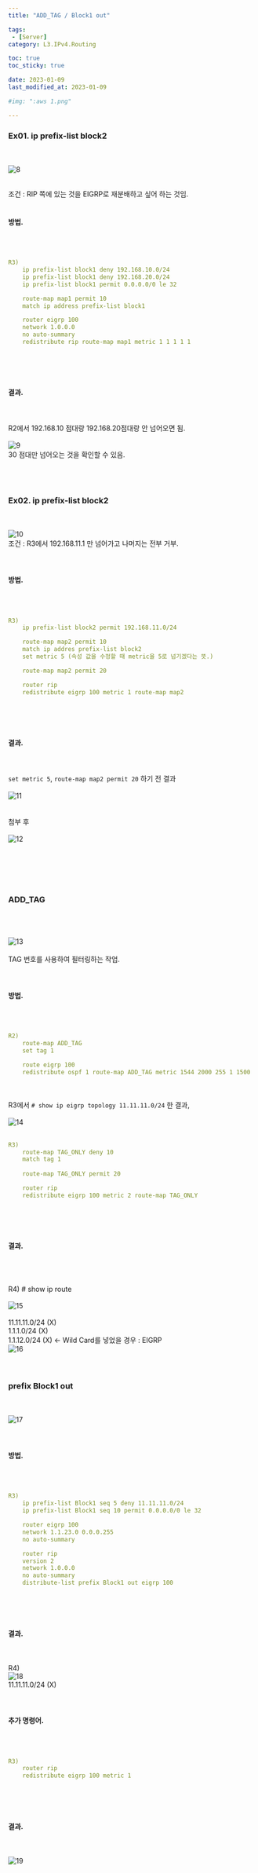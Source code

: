 ```yaml
---
title: "ADD_TAG / Block1 out"

tags:
 - [Server]
category: L3.IPv4.Routing

toc: true
toc_sticky: true

date: 2023-01-09
last_modified_at: 2023-01-09

#img: ":aws 1.png"

---
```


<!-- outline-start -->


### Ex01. ip prefix-list block2
<br/><br/>
![8](https://user-images.githubusercontent.com/117553252/211533934-4c1ed9fa-a6b3-4e24-83a0-7eaa878e51a3.png)

<br/>
조건 : RIP 쪽에 있는 것을 EIGRP로 재분배하고 싶어 하는 것임.
<br/><br/>

#### 방법.
<br/><br/>
```yaml
R3)
    ip prefix-list block1 deny 192.168.10.0/24
    ip prefix-list block1 deny 192.168.20.0/24
    ip prefix-list block1 permit 0.0.0.0/0 le 32

    route-map map1 permit 10
    match ip address prefix-list block1

    router eigrp 100
    network 1.0.0.0
    no auto-summary
    redistribute rip route-map map1 metric 1 1 1 1 1
```
<br/><br/><br/>


#### 결과.
<br/><br/>
R2에서 192.168.10 점대랑 192.168.20점대랑 안 넘어오면 됨.
<br/><br/>
![9](https://user-images.githubusercontent.com/117553252/211533938-6fc01330-6261-4532-a163-df194f2b6f0e.png)
<br/>
30 점대만 넘어오는 것을 확인할 수 있음.
<br/><br/><br/><br/>



### Ex02. ip prefix-list block2
<br/><br/>
![10](https://user-images.githubusercontent.com/117553252/211533940-469a6942-22d5-42d7-8da7-f997fed568b0.png)
<br/>
조건 : R3에서 192.168.11.1 만 넘어가고 나머지는 전부 거부.
<br/><br/><br/>


#### 방법.
<br/><br/>
```yaml
R3)
    ip prefix-list block2 permit 192.168.11.0/24

    route-map map2 permit 10
    match ip addres prefix-list block2
    set metric 5 (속성 값을 수정할 때 metric을 5로 넘기겠다는 뜻.)

    route-map map2 permit 20

    router rip
    redistribute eigrp 100 metric 1 route-map map2
```
<br/><br/><br/>


#### 결과.
<br/><br/>
`set metric 5`, `route-map map2 permit 20` 하기 전 결과<br/><br/>
![11](https://user-images.githubusercontent.com/117553252/211533944-fac678d0-27cf-418a-8f60-1f82a99c9c10.png)
<br/><br/><br/>
첨부 후 <br/><br/>![12](https://user-images.githubusercontent.com/117553252/211533948-6e49e694-26df-4c53-b53b-c5e030c53ff3.png)
<br/><br/><br/>

<br/><br/>


### ADD_TAG
<br/><br/><br/>
![13](https://user-images.githubusercontent.com/117553252/211533952-bf27dbfc-c1df-44d1-9ec2-81adc3ba81bb.png)
<br/><br/>
TAG 번호를 사용하여 필터링하는 작업.
<br/><br/><br/>

#### 방법.
<br/><br/>
```yaml
R2)
    route-map ADD_TAG
    set tag 1

    route eigrp 100
    redistribute ospf 1 route-map ADD_TAG metric 1544 2000 255 1 1500
```
<br/><br/>
R3에서 `# show ip eigrp topology 11.11.11.0/24` 한 결과,<br/><br/>
![14](https://user-images.githubusercontent.com/117553252/211533954-a0700535-dc5d-412d-865a-2a81e4cf244d.png)
<br/><br/>

```yaml
R3)
    route-map TAG_ONLY deny 10
    match tag 1
    
    route-map TAG_ONLY permit 20

    router rip
    redistribute eigrp 100 metric 2 route-map TAG_ONLY
```
<br/><br/><br/>


#### 결과.
<br/><br/><br/>
R4) # show ip route <br/><br/>
![15](https://user-images.githubusercontent.com/117553252/211533957-91deb21a-0170-4456-92db-035854241058.png)
<br/><br/>
11.11.11.0/24 (X)<br/>
1.1.1.0/24 (X)<br/>
1.1.12.0/24 (X) <- Wild Card를 넣었을 경우 : EIGRP <br/> 
![16](https://user-images.githubusercontent.com/117553252/211533962-344d35e0-b037-4082-adf5-651645a78118.png)
<br/><br/><br/>



### prefix Block1 out
<br/><br/>
![17](https://user-images.githubusercontent.com/117553252/211533966-5a2623d2-2cf1-4671-9c38-5220d2b16daa.png)
<br/><br/><br/>

#### 방법.
<br/><br/>
```yaml
R3)
    ip prefix-list Block1 seq 5 deny 11.11.11.0/24
    ip prefix-list Block1 seq 10 permit 0.0.0.0/0 le 32

    router eigrp 100
    network 1.1.23.0 0.0.0.255
    no auto-summary

    router rip
    version 2
    network 1.0.0.0
    no auto-summary
    distribute-list prefix Block1 out eigrp 100
```
<br/><br/><br/>

#### 결과.
<br/><br/>
R4)<br/>
![18](https://user-images.githubusercontent.com/117553252/211533968-0f2046c6-d950-4f95-b355-af8a9abdb9eb.png)
<br/>
11.11.11.0/24 (X)
<br/><br/><br/>

#### 추가 명령어.
<br/><br/>
```yaml
R3)
    router rip
    redistribute eigrp 100 metric 1
```
<br/><br/><br/>


#### 결과.
<br/><br/>
![19](https://user-images.githubusercontent.com/117553252/211533972-dde4233c-355e-4324-93d8-fc8f10fdd13d.png)
<br/><br/><br/><br/><br/>




